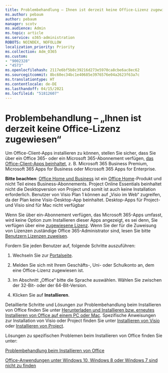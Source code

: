 ```yaml
---
title: Problembehandlung – Ihnen ist derzeit keine Office-Lizenz zugewiesen
ms.author: pebaum
author: pebaum
manager: scotv
ms.audience: Admin
ms.topic: article
ms.service: o365-administration
ROBOTS: NOINDEX, NOFOLLOW
localization_priority: Priority
ms.collection: Adm_O365
ms.custom:
- "9002328"
- "4573"
ms.openlocfilehash: 2117e6bf5b8c39216d273e5970ca8cbe6ac8ec62
ms.sourcegitcommit: 8bc60ec34bc1e40685e3976576e04a2623f63a7c
ms.translationtype: HT
ms.contentlocale: de-DE
ms.lasthandoff: 04/15/2021
ms.locfileid: "51812607"
---
```

# <a name="fix---you-currently-have-not-been-assigned-an-office-license"></a>Problembehandlung – „Ihnen ist derzeit keine Office-Lizenz zugewiesen“

Um Office-Client-Apps installieren zu können, stellen Sie sicher, dass Sie über ein Office 365- oder ein Microsoft 365-Abonnement verfügen, [das Office-Client-Apps beinhaltet](https://support.office.com/article/office-for-home-and-office-for-business-plans-28cbc8cf-1332-4f04-9123-9b660abb629e), z. B. Microsoft 365 Business Premium, Microsoft 365 Apps for Business oder Microsoft 365 Apps for Enterprise.

**Bitte beachten**: [Office Home und Business](https://support.microsoft.com/office/office-for-home-and-office-for-business-plans-28cbc8cf-1332-4f04-9123-9b660abb629e) ist ein [Office Home](https://support.office.com/article/28cbc8cf-1332-4f04-9123-9b660abb629e?wt.mc_id=Alchemy_ClientDIA)-Produkt und nicht Teil eines Business-Abonnements. Project Online Essentials beinhaltet nicht die Desktopversion von Project und somit ist auch keine Installation erforderlich. Benutzer von Visio Plan 1 können auf „Visio im Web“ zugreifen, da der Plan keine Visio-Desktop-App beinhaltet. Desktop-Apps für Project-und Visio sind für Mac nicht verfügbar

Wenn Sie über ein-Abonnement verfügen, das Microsoft 365-Apps umfasst, wird keine Option zum Installieren dieser Apps angezeigt, es sei denn, Sie verfügen über eine [zugewiesene Lizenz](https://support.office.com/article/what-office-365-business-product-or-license-do-i-have-f8ab5e25-bf3f-4a47-b264-174b1ee925fd?wt.mc_id=scl_installoffice_home). Wenn Sie der für die Zuweisung von Lizenzen zuständige Office 365-Administrator sind, lesen Sie bitte [Benutzern Lizenzen zuweisen](https://support.office.com/article/assign-licenses-to-users-in-office-365-for-business-997596b5-4173-4627-b915-36abac6786dc?wt.mc_id=scl_installoffice_home).

Fordern Sie jeden Benutzer auf, folgende Schritte auszuführen:

1. Wechseln Sie zur [Portalseite](https://portal.office.com/OLS/MySoftware.aspx).

2. Melden Sie sich mit Ihrem Geschäfts-, Uni- oder Schulkonto an, dem eine Office-Lizenz zugewiesen ist.

3. Im Abschnitt „Office“ bitte die Sprache auswählen. Wählen Sie zwischen der 32-Bit- oder der 64-Bit-Version.

4. Klicken Sie auf **Installieren**.

Detaillierte Schritte und Lösungen zur Problembehandlung beim Installieren von Office finden Sie unter [Herunterladen und Installieren bzw. erneutes Installieren von Office auf einem PC oder Mac](https://support.office.com/article/4414eaaf-0478-48be-9c42-23adc4716658?wt.mc_id=Alchemy_ClientDIA). Spezifische Anweisungen zur Installation von Visio oder Project finden Sie unter [Installieren von Visio](https://support.office.com/article/f98f21e3-aa02-4827-9167-ddab5b025710) oder [Installieren von Project](https://support.office.com/article/7059249b-d9fe-4d61-ab96-5c5bf435f281).

Lösungen zu spezifischen Problemen beim Installieren von Office finden Sie unter:

[Problembehandlung beim Installieren von Office](https://support.office.com/article/35ff2def-e0b2-4dac-9784-4cf212c1f6c2#BKMK_ErrorMessages)

[Office-Anwendungen unter Windows 10, Windows 8 oder Windows 7 sind nicht zu finden](https://support.office.com/article/can-t-find-office-applications-in-windows-10-windows-8-or-windows-7-907ce545-6ae8-459b-8d9d-de6764a635d6)
